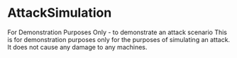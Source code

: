 # AttackSimulation
For Demonstration Purposes Only - to demonstrate an attack scenario
This is for demonstration purposes only for the purposes of simulating an attack. It does not cause any damage to any machines.
